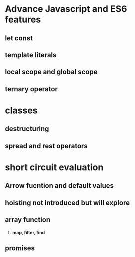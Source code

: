 # Advance Javascript and ES6 features
## let const
## template literals
## local scope and global scope
## ternary operator
# classes
## destructuring
## spread and rest operators
# short circuit evaluation
## Arrow fucntion and default values
## hoisting not introduced but will explore
## array function
1. #### map, filter, find
## promises